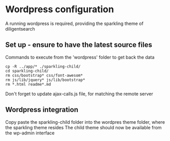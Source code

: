 # Wordpress configuration

A running wordpress is required, providing the sparkling theme of diligentsearch

## Set up - ensure to have the latest source files

Commands to execute from the 'wordpress' folder to get back the data

	cp -R ../app/* ./sparkling-child/
	cd sparkling-child/
	rm css/bootstrap* css/font-awesom*
	rm js/lib/jquery* js/lib/bootstrap*
	rm *.html readme*.md

Don't forget to update ajax-calls.js file, for matching the remote server


## Wordpress integration

Copy paste the sparkling-child folder into the wordpres theme folder, where the sparkling theme resides
The child theme should now be available from the wp-admin interface